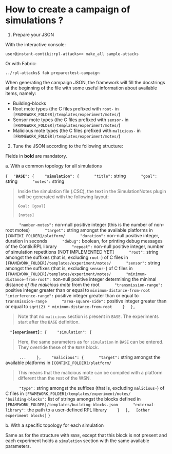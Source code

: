 How to create a campaign of simulations ?
=========================================

1. Prepare your JSON

 With the interactive console:
 
 ```
 user@instant-contiki:rpl-attacks>> make_all sample-attacks
 ```

 Or with Fabric:

 ```
 ../rpl-attacks$ fab prepare:test-campaign
 ```
 
 When generating the campaign JSON, the framework will fill the docstrings at the beginning of the file with some useful information about available items, namely:
 
 - Building-blocks
 - Root mote types (the C files prefixed with `root-` in `[FRAMEWORK_FOLDER]/templates/experiment/motes/`)
 - Sensor mote types (the C files prefixed with `sensor-` in `[FRAMEWORK_FOLDER]/templates/experiment/motes/`)
 - Malicious mote types (the C files prefixed with `malicious-` in `[FRAMEWORK_FOLDER]/templates/experiment/motes/`)


2. Tune the JSON according to the following structure:

 Fields in **bold** are mandatory.

 a. With a common topology for all simulations
 
 `{`
 `  "`**`BASE`**`": {`
 `    "`**`simulation`**`": {`
 `      "title":` string
 `      "goal":` string
 `      "notes":` string

> Inside the simulation file (.CSC), the text in the SimulationNotes plugin will be generated with the following layout:
>
> `Goal: [goal]`
> 
> `[notes]`

 `      "number-motes":` non-null positive integer (this is the number of non-root motes)
 `      "target":` string amongst the available platforms in `[CONTIKI_FOLDER]/platform/`
 `      "duration":` non-null positive integer, duration in seconds
 `      "debug":` boolean, for printing debug messages of the ContikiRPL library
 `      "repeat":` non-null positive integer, number of simulation repetitions [NOT IMPLEMENTED YET]
 `      "root":` string amongst the suffixes (that is, excluding `root-`) of C files in `[FRAMEWORK_FOLDER]/templates/experiment/motes/`
 `      "sensor":` string amongst the suffixes (that is, excluding `sensor-`) of C files in `[FRAMEWORK_FOLDER]/templates/experiment/motes/`
 `      "minimum-distance-from-root":` non-null positive integer determining the minimal distance *of the malicious mote* from the root
 `      "transmission-range":` positive integer greater than or equal to `minimum-distance-from-root`
 `      "interference-range":` positive integer greater than or equal to `transmission-range`
 `      "area-square-side":` positive integer greater than or equal to `sqrt(2) * minimum-distance-from-root`
 `    }`
 `  },`
 
> Note that no `malicious` section is present in `BASE`.
> The experiments start after the `BASE` definition.

 `  "`**`[experiment]`**`: {`
 `    "simulation": {`
 
> Here, the same parameters as for `simulation` in `BASE` can be entered. They override these of the `BASE` block.
 
 `      ...`
 `    },`
 `    "malicious": {`
 `      "target":` string amongst the available platforms in `[CONTIKI_FOLDER]/platform/`

> This means that the malicious mote can be compiled with a platform different than the rest of the WSN.

 `      "type":` string amongst the suffixes (that is, excluding `malicious-`) of C files in `[FRAMEWORK_FOLDER]/templates/experiment/motes/`
 `      "building-blocks":` list of strings amongst the blocks defined in `[FRAMEWORK_FOLDER]/templates/building-blocks.json`
 `      "external-library":` the path to a user-defined RPL library
 `    }`
 `  },`
 `  [other experiment blocks]`
 `}`

 b. With a specific topology for each simulation
 
  Same as for the structure with `BASE`, except that this block is not present and each experiment holds a `simulation` section with the same available parameters.